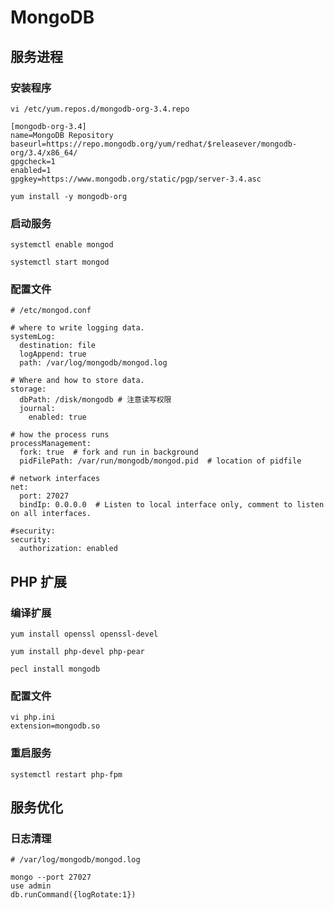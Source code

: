 
# MongoDB

## 服务进程

### 安装程序

	vi /etc/yum.repos.d/mongodb-org-3.4.repo

	[mongodb-org-3.4]
	name=MongoDB Repository
	baseurl=https://repo.mongodb.org/yum/redhat/$releasever/mongodb-org/3.4/x86_64/
	gpgcheck=1
	enabled=1
	gpgkey=https://www.mongodb.org/static/pgp/server-3.4.asc

	yum install -y mongodb-org

### 启动服务
	
	systemctl enable mongod

	systemctl start mongod

### 配置文件

	# /etc/mongod.conf

	# where to write logging data.
	systemLog:
	  destination: file
	  logAppend: true
	  path: /var/log/mongodb/mongod.log
	
	# Where and how to store data.
	storage:	  
	  dbPath: /disk/mongodb # 注意读写权限
	  journal:
	    enabled: true
	
	# how the process runs
	processManagement:
	  fork: true  # fork and run in background
	  pidFilePath: /var/run/mongodb/mongod.pid  # location of pidfile
	
	# network interfaces
	net:
	  port: 27027
	  bindIp: 0.0.0.0  # Listen to local interface only, comment to listen on all interfaces.
	
	#security:
	security:
	  authorization: enabled

## PHP 扩展

### 编译扩展

	yum install openssl openssl-devel
	
	yum install php-devel php-pear
	
	pecl install mongodb 

### 配置文件

	vi php.ini
	extension=mongodb.so

### 重启服务
	
	systemctl restart php-fpm

## 服务优化

### 日志清理

	# /var/log/mongodb/mongod.log

	mongo --port 27027
	use admin
	db.runCommand({logRotate:1})